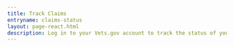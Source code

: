 ```yaml
---
title: Track Claims
entryname: claims-status
layout: page-react.html
description: Log in to your Vets.gov account to track the status of your VA claims and appeals.
---
```

